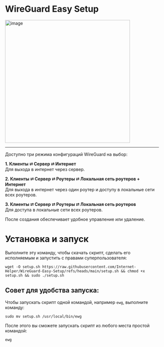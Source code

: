 # WireGuard Easy Setup

<img width="409" height="401" alt="image" src="https://github.com/user-attachments/assets/4f1d59dc-b728-4415-acf5-d4bd35234f59" />

***

Доступно три режима конфигураций WireGuard на выбор:

**1. Клиенты ⮂ Сервер ⮂ Интернет**  
   Для выхода в интернет через сервер.

**2. Клиенты ⮂ Сервер ⮂ Роутеры ⮂ Локальная сеть роутеров + Интернет**  
   Для выхода в интернет через один роутер и доступу в локальные сети всех роутеров.

**3. Клиенты ⮂ Сервер ⮂ Роутеры ⮂ Локальная сеть роутеров**  
   Для доступа в локальные сети всех роутеров.

После создания обеспечивает удобное управление или удаление.

# Установка и запуск

Выполните эту команду, чтобы скачать скрипт, сделать его исполняемым и запустить с правами суперпользователя:
```
wget -O setup.sh https://raw.githubusercontent.com/Internet-Helper/WireGuard-Easy-Setup/refs/heads/main/setup.sh && chmod +x setup.sh && sudo ./setup.sh
```

## Совет для удобства запуска:

Чтобы запускать скрипт одной командой, например `ewg`, выполните команду:

```
sudo mv setup.sh /usr/local/bin/ewg
```

После этого вы сможете запускать скрипт из любого места простой командой:
```
ewg
```
